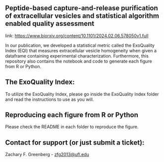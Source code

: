## Peptide-based capture-and-release purification of extracellular vesicles and statistical algorithm enabled quality assessment 

link: https://www.biorxiv.org/content/10.1101/2024.02.06.578050v1.full

In our publication, we developed a statistical metric called the ExoQuality Index (EQI) that measures extracellular vesicle homogeneity when given a dataframe containing experimental characterization. Furthermore, this repository also contains the notebook and code to generate each figure from R or Python. 

## The ExoQuality Index:
To utilize the ExoQuality Index, please go inside the ExoQuality Index folder and read the instructions to use as you will. 

## Reproducing each figure from R or Python
Please check the README in each folder to reproduce the figure. 

## Contact for support (or just submit a ticket):
Zachary F. Greenberg - zfg2013@ufl.edu 

####
